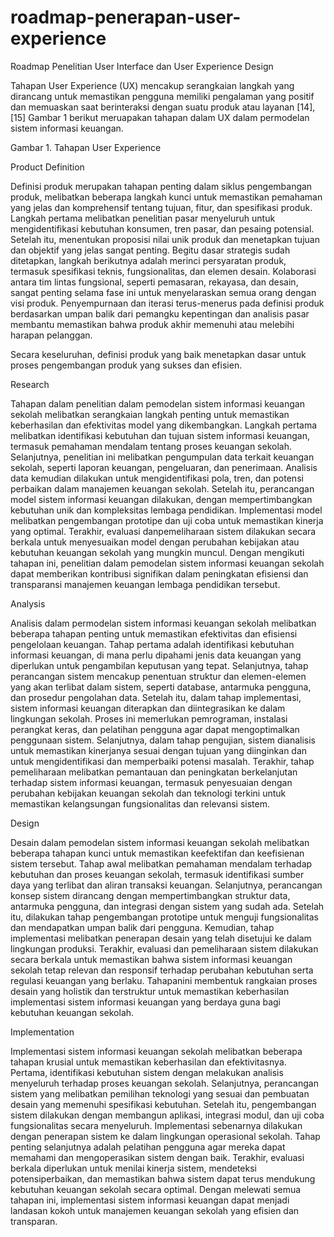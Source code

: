 # roadmap-penerapan-user-experience
Roadmap Penelitian User Interface dan User Experience Design

Tahapan User Experience (UX) mencakup serangkaian langkah yang dirancang untuk memastikan   pengguna   memiliki   pengalaman   yang   positif   dan   memuaskan   saat berinteraksi dengan suatu produk atau layanan [14], [15] Gambar 1 berikut meruapakan tahapan dalam UX dalam permodelan sistem informasi keuangan.


 
Gambar 1. Tahapan User Experience

Product Definition

Definisi  produk  merupakan  tahapan  penting  dalam  siklus  pengembangan  produk, melibatkan  beberapa  langkah  kunci  untuk  memastikan  pemahaman  yang  jelas  dan komprehensif tentang tujuan, fitur, dan spesifikasi produk. Langkah pertama melibatkan penelitian pasar menyeluruh untuk mengidentifikasi kebutuhan konsumen, tren pasar, dan pesaing potensial. Setelah itu, menentukan proposisi nilai unik produk dan menetapkan tujuan  dan  objektif  yang  jelas  sangat  penting.  Begitu dasar  strategis  sudah  ditetapkan, 
langkah  berikutnya  adalah  merinci  persyaratan  produk,  termasuk  spesifikasi  teknis, fungsionalitas,  dan  elemen  desain.  Kolaborasi  antara  tim  lintas  fungsional,  seperti pemasaran, rekayasa,  dan desain, sangat penting selama fase ini untuk menyelaraskan semua orang dengan visi produk. Penyempurnaan dan iterasi terus-menerus pada definisi produk   berdasarkan   umpan   balik   dari   pemangku   kepentingan   dan   analisis   pasar membantu memastikan bahwa produk akhir memenuhi atau melebihi harapan pelanggan. 

Secara   keseluruhan,   definisi   produk   yang   baik   menetapkan   dasar   untuk   proses 
pengembangan produk yang sukses dan efisien.

Research

Tahapan  dalam  penelitian  dalam  pemodelan  sistem  informasi  keuangan  sekolah melibatkan serangkaian langkah penting untuk memastikan keberhasilan dan efektivitas model  yang  dikembangkan.  Langkah  pertama  melibatkan  identifikasi  kebutuhan  dan tujuan  sistem  informasi  keuangan,  termasuk  pemahaman  mendalam  tentang  proses keuangan  sekolah.  Selanjutnya,  penelitian  ini  melibatkan  pengumpulan  data  terkait keuangan sekolah, seperti laporan keuangan, pengeluaran, dan penerimaan. Analisis data kemudian  dilakukan  untuk  mengidentifikasi  pola,  tren,  dan  potensi  perbaikan  dalam manajemen keuangan sekolah. Setelah itu, perancangan model sistem informasi keuangan 
dilakukan,  dengan  mempertimbangkan  kebutuhan  unik  dan  kompleksitas  lembaga pendidikan. Implementasi model melibatkan pengembangan prototipe dan uji coba untuk memastikan kinerja yang optimal. Terakhir, evaluasi danpemeliharaan sistem dilakukan secara berkala untuk menyesuaikan model dengan perubahan kebijakan atau kebutuhan keuangan sekolah yang mungkin muncul. Dengan mengikuti tahapan ini, penelitian dalam pemodelan  sistem  informasi  keuangan  sekolah  dapat  memberikan  kontribusi  signifikan 
dalam peningkatan efisiensi dan transparansi manajemen keuangan lembaga pendidikan tersebut.

Analysis

Analisis  dalam  permodelan  sistem  informasi  keuangan  sekolah  melibatkan  beberapa tahapan penting untuk memastikan efektivitas dan efisiensi pengelolaan keuangan. Tahap pertama adalah identifikasi kebutuhan informasi keuangan, di mana perlu dipahami jenis data  keuangan  yang diperlukan untuk pengambilan keputusan yang tepat. Selanjutnya, tahap perancangan sistem mencakup penentuan struktur dan elemen-elemen yang akan terlibat dalam sistem, seperti database, antarmuka pengguna, dan prosedur pengolahan data. Setelah itu, dalam tahap implementasi, sistem informasi keuangan diterapkan dan diintegrasikan  ke  dalam  lingkungan  sekolah.  Proses  ini  memerlukan  pemrograman, instalasi   perangkat   keras,   dan   pelatihan   pengguna   agar   dapat   mengoptimalkan penggunaan   sistem.   Selanjutnya,   dalam   tahap   pengujian,   sistem   dianalisis   untuk memastikan kinerjanya sesuai dengan tujuan yang diinginkan dan untuk mengidentifikasi dan memperbaiki potensi masalah. Terakhir, tahap pemeliharaan melibatkan pemantauan dan   peningkatan   berkelanjutan   terhadap sistem   informasi   keuangan,   termasuk penyesuaian dengan perubahan kebijakan keuangan sekolah dan teknologi terkini untuk memastikan kelangsungan fungsionalitas dan relevansi sistem. 

Design 

Desain  dalam  pemodelan  sistem  informasi  keuangan  sekolah  melibatkan  beberapa tahapan kunci untuk memastikan keefektifan dan keefisienan sistem tersebut. Tahap awal melibatkan  pemahaman  mendalam  terhadap  kebutuhan  dan  proses  keuangan sekolah, termasuk  identifikasi   sumber   daya   yang   terlibat   dan   aliran   transaksi   keuangan. Selanjutnya, perancangan konsep sistem dirancang dengan mempertimbangkan struktur data,  antarmuka  pengguna,  dan  integrasi  dengan  sistem  yang  sudah  ada.  Setelah  itu, dilakukan tahap pengembangan prototipe untuk menguji fungsionalitas dan mendapatkan umpan balik dari pengguna. Kemudian, tahap implementasi melibatkan penerapan desain yang telah disetujui ke dalam lingkungan produksi. Terakhir, evaluasi dan pemeliharaan sistem  dilakukan  secara  berkala  untuk  memastikan  bahwa  sistem  informasi  keuangan sekolah  tetap  relevan  dan  responsif  terhadap  perubahan kebutuhan  serta  regulasi keuangan  yang  berlaku.  Tahapanini  membentuk  rangkaian  proses  desain  yang  holistik 
dan terstruktur untuk memastikan keberhasilan implementasi sistem informasi keuangan  yang berdaya guna bagi kebutuhan keuangan sekolah.

Implementation

Implementasi sistem informasi keuangan sekolah melibatkan beberapa tahapan krusial untuk memastikan keberhasilan dan efektivitasnya. Pertama, identifikasi kebutuhan sistem dengan melakukan analisis menyeluruh terhadap proses keuangan sekolah. Selanjutnya, perancangan  sistem  yang  melibatkan  pemilihan  teknologi  yang  sesuai  dan  pembuatan 
desain  yang  memenuhi  spesifikasi  kebutuhan.  Setelah  itu,  pengembangan  sistem dilakukan dengan membangun aplikasi, integrasi modul, dan uji coba fungsionalitas secara menyeluruh.  Implementasi  sebenarnya  dilakukan  dengan  penerapan  sistem  ke  dalam lingkungan  operasional  sekolah.  Tahap  penting  selanjutnya  adalah  pelatihan pengguna 
agar mereka dapat memahami dan mengoperasikan sistem dengan baik. Terakhir, evaluasi berkala  diperlukan  untuk  menilai  kinerja  sistem,  mendeteksi  potensiperbaikan,  dan  memastikan bahwa sistem dapat terus mendukung kebutuhan keuangan sekolah secara optimal.  Dengan  melewati  semua  tahapan  ini,  implementasi  sistem  informasi keuangan dapat  menjadi  landasan  kokoh  untuk  manajemen  keuangan  sekolah  yang  efisien  dan transparan.




